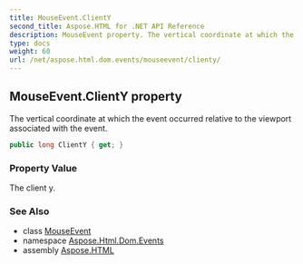 ```yaml
---
title: MouseEvent.ClientY
second_title: Aspose.HTML for .NET API Reference
description: MouseEvent property. The vertical coordinate at which the event occurred relative to the viewport associated with the event
type: docs
weight: 60
url: /net/aspose.html.dom.events/mouseevent/clienty/
---
```

## MouseEvent.ClientY property

The vertical coordinate at which the event occurred relative to the viewport associated with the event.

```csharp
public long ClientY { get; }
```

### Property Value

The client y.

### See Also

* class [MouseEvent](../)
* namespace [Aspose.Html.Dom.Events](../../mouseevent/)
* assembly [Aspose.HTML](../../../)
